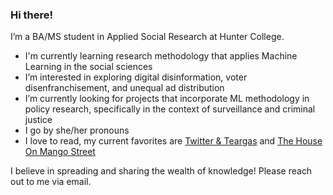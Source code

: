 ### Hi there!

I’m a BA/MS student in Applied Social Research at Hunter College.

- I'm currently learning research methodology that applies Machine Learning in the social sciences
- I’m interested in exploring digital disinformation, voter disenfranchisement, and unequal ad distribution 
- I’m currently looking for projects that incorporate ML methodology in policy research, specifically in the context of surveillance and criminal justice
- I go by she/her pronouns
- I love to read, my current favorites are [Twitter & Teargas](https://twitterandteargas.org) and [The House On Mango Street](https://en.wikipedia.org/wiki/The_House_on_Mango_Street)

I believe in spreading and sharing the wealth of knowledge! Please reach out to me via email.

<!--
**kanatea/kanatea** is a ✨ _special_ ✨ repository because its `README.md` (this file) appears on your GitHub profile.

Here are some ideas to get you started:

- 🔭 I’m currently working on ...
- 🌱 I’m currently learning ...
- 👯 I’m looking to collaborate on ...
- 🤔 I’m looking for help with ...
- 💬 Ask me about ...
- 📫 How to reach me: ...
- 😄 Pronouns: ...
- ⚡ Fun fact: ...
-->
